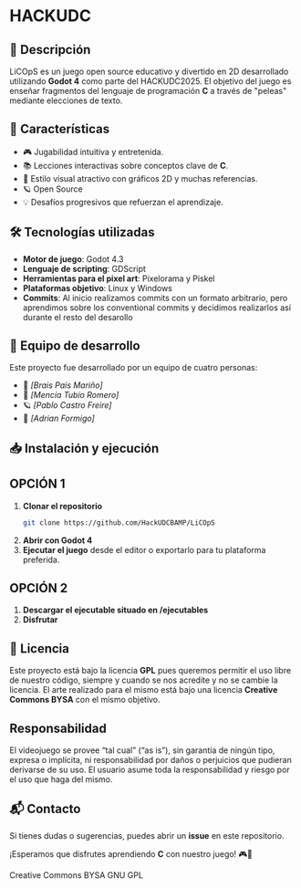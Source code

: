 # HACKUDC

## 📌 Descripción
LiCOpS es un juego open source educativo y divertido en 2D desarrollado utilizando **Godot 4** como parte del HACKUDC2025. El objetivo del juego es enseñar fragmentos del lenguaje de programación **C** a través de "peleas" mediante elecciones de texto.

## 🚀 Características
- 🎮 Jugabilidad intuitiva y entretenida.
- 📚 Lecciones interactivas sobre conceptos clave de **C**.
- 🎨 Estilo visual atractivo con gráficos 2D y muchas referencias.
- 🪐 Open Source
- 💡 Desafíos progresivos que refuerzan el aprendizaje.

## 🛠️ Tecnologías utilizadas
- **Motor de juego**: Godot 4.3
- **Lenguaje de scripting**: GDScript
- **Herramientas para el pixel art**: Pixelorama y Piskel
- **Plataformas objetivo**: Linux y Windows
- **Commits**: Al inicio realizamos commits con un formato arbitrario, pero aprendimos sobre los conventional commits y decidimos realizarlos así durante el resto del desarollo

## 👥 Equipo de desarrollo
Este proyecto fue desarrollado por un equipo de cuatro personas:
- 🚀 *[Brais Pais Mariño]*
- 🎨 *[Mencía Tubío Romero]*
- 🪐 *[Pablo Castro Freire]*
- 📝 *[Adrian Formigo]*

## 📥 Instalación y ejecución
## OPCIÓN 1
1. **Clonar el repositorio**
   ```sh
   git clone https://github.com/HackUDCBAMP/LiCOpS
   ```
2. **Abrir con Godot 4**
3. **Ejecutar el juego** desde el editor o exportarlo para tu plataforma preferida.

## OPCIÓN 2
1. **Descargar el ejecutable situado en /ejecutables**
2. **Disfrutar**

## 📜 Licencia
Este proyecto está bajo la licencia **GPL** pues queremos permitir el uso libre de nuestro código, siempre y cuando se nos acredite y no se cambie la licencia. El arte realizado para el mismo está bajo una licencia **Creative Commons BYSA** con el mismo objetivo.

## Responsabilidad
El videojuego se provee “tal cual” (“as is”), sin garantía de ningún tipo, expresa o implícita, ni responsabilidad por daños o perjuicios que pudieran derivarse de su uso. El usuario asume toda la responsabilidad y riesgo por el uso que haga del mismo.

## 📬 Contacto
Si tienes dudas o sugerencias, puedes abrir un **issue** en este repositorio.

¡Esperamos que disfrutes aprendiendo **C** con nuestro juego! 🎮🚀

Creative Commons BYSA
GNU GPL
